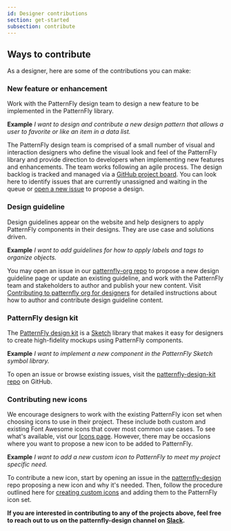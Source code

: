 ```yaml
---
id: Designer contributions
section: get-started
subsection: contribute
---
```


## Ways to contribute

As a designer, here are some of the contributions you can make:

### New feature or enhancement
Work with the PatternFly design team to design a new feature to be implemented in the PatternFly library.

__Example__
*I want to design and contribute a new design pattern that allows a user to favorite or like an item in a data list.*

The PatternFly design team is comprised of a small number of visual and interaction designers who define the visual look and feel of the PatternFly library and provide direction to developers when implementing new features and enhancements. The team works following an agile process. The design backlog is tracked and managed via a [GitHub project board](https://github.com/orgs/patternfly/projects/7/views/30). You can look here to identify issues that are currently unassigned and waiting in the queue or [open a new issue](https://github.com/patternfly/patternfly-design/issues) to propose a design.

### Design guideline
Design guidelines appear on the website and help designers to apply PatternFly components in their designs.  They are use case and solutions driven.

__Example__
*I want to add guidelines for how to apply labels and tags to organize objects.*

You may open an issue in our [patternfly-org repo](https://github.com/patternfly/patternfly-org) to propose a new design guideline page or update an existing guideline, and work with the PatternFly team and stakeholders to author and publish your new content. Visit [Contributing to patternfly org for designers](https://github.com/patternfly/patternfly-org/wiki/Contributing-to-patternfly-org-for-designers) for detailed instructions about how to author and contribute design guideline content.

### PatternFly design kit
The [PatternFly design kit](https://www.patternfly.org/v4/get-started/design) is a [Sketch](https://www.sketch.com) library that makes it easy for designers to create high-fidelity mockups using PatternFly components.

__Example__
*I want to implement a new component in the PatternFly Sketch symbol library.*

To open an issue or browse existing issues, visit the [patternfly-design-kit repo](https://github.com/patternfly/patternfly-design-kit/) on GitHub.

### Contributing new icons
We encourage designers to work with the existing PatternFly icon set when choosing icons to use in their project. These include both custom and existing Font Awesome icons that cover most common use cases. To see what's available, vist our [Icons page](https://www.patternfly.org/v4/design-foundations/icons). However, there may be occasions where you want to propose a new icon to be added to PatternFly.

__Example__
*I want to add a new custom icon to PatternFly to meet my project specific need.*

To contribute a new icon, start by opening an issue in the [patternfly-design](https://github.com/patternfly/patternfly-design/issues) repo proposing a new icon and why it's needed. Then, follow the procedure outlined here for [creating custom icons](https://github.com/patternfly/patternfly-design/wiki/Creating-custom-icons) and adding them to the PatternFly icon set.

**If you are interested in contributing to any of the projects above, feel free to reach out to us on the patternfly-design channel on [Slack](http://join.slack.com/t/patternfly/shared_invite/zt-1npmqswgk-bF2R1E2rglV8jz5DNTezMQ).**
